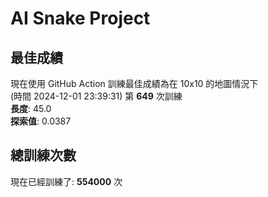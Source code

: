 
# AI Snake Project

## **最佳成績**






















































現在使用 GitHub Action 訓練最佳成績為在 10x10 的地圖情況下  
(時間 2024-12-01 23:39:31) 第 **649** 次訓練  
**長度**: 45.0  
**探索值**: 0.0387













































































































## 總訓練次數
現在已經訓練了: **554000** 次
